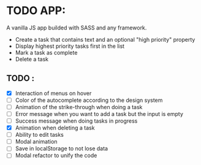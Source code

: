 # TODO APP:

A vanilla JS app builded with SASS and any framework.

- Create a task that contains text and an optional "high priority" property
- Display highest priority tasks first in the list
- Mark a task as complete
- Delete a task

## TODO :

- [x] Interaction of menus on hover
- [ ] Color of the autocomplete according to the design system
- [ ] Animation of the strike-through when doing a task
- [ ] Error message when you want to add a task but the input is empty
- [ ] Success message when doing tasks in progress
- [x] Animation when deleting a task
- [ ] Ability to edit tasks
- [ ] Modal animation
- [ ] Save in localStorage to not lose data
- [ ] Modal refactor to unify the code
